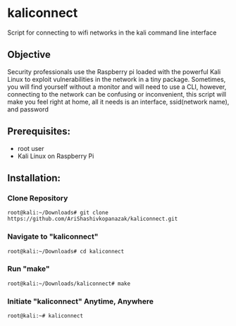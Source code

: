 # kaliconnect

Script for connecting to wifi networks in the kali command line interface


## Objective

Security professionals use the Raspberry pi loaded with the powerful Kali Linux to exploit vulnerabilities in the network in a tiny package.  Sometimes, you will find yourself without a monitor and will need to use a CLI, however, connecting to the network can be confusing or inconvenient, this script will make you feel right at home, all it needs is an interface, ssid(network name), and password

## Prerequisites:

* root user
* Kali Linux on Raspberry Pi

## Installation:

### Clone Repository

    root@kali:~/Downloads# git clone https://github.com/AriShashivkopanazak/kaliconnect.git

### Navigate to "kaliconnect"

    root@kali:~/Downloads# cd kaliconnect
    
### Run "make"

    root@kali:~/Downloads/kaliconnect# make
    
### Initiate "kaliconnect" Anytime, Anywhere

    root@kali:~# kaliconnect
